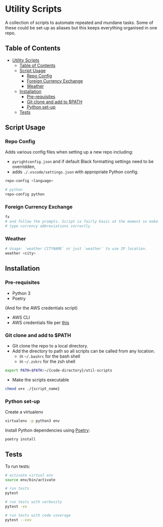# Utility Scripts

A collection of scripts to automate repeated and mundane tasks. Some of these could be set-up as aliases but this keeps everything organised in one repo.

## Table of Contents

- [Utility Scripts](#utility-scripts)
  - [Table of Contents](#table-of-contents)
  - [Script Usage](#script-usage)
    - [Repo Config](#repo-config)
    - [Foreign Currency Exchange](#foreign-currency-exchange)
    - [Weather](#weather)
  - [Installation](#installation)
    - [Pre-requisites](#pre-requisites)
    - [Git clone and add to $PATH](#git-clone-and-add-to-path)
    - [Python set-up](#python-set-up)
  - [Tests](#tests)

## Script Usage

### Repo Config

Adds various config files when setting up a new repo including:

- `pyrightconfig.json` and if default Black formatting settings need to be overridden,
- adds `./.vscode/settings.json` with appropriate Python config.

```bash
repo-config <language>

# python
repo-config python
```

### Foreign Currency Exchange

```bash
fx
# and follow the prompts. Script is fairly basic at the moment so make sure to
# type currency abbreviations correctly
```


### Weather

```bash
# Usage: `weather CITYNAME` or just `weather` to use IP location.
weather <city>
```

## Installation

### Pre-requisites

* Python 3
* Poetry

(And for the AWS credentials script)

* AWS CLI
* AWS credentials file per [this](https://aws.amazon.com/blogs/security/a-new-and-standardized-way-to-manage-credentials-in-the-aws-sdks/)

### Git clone and add to $PATH

* Git clone the repo to a local directory.
* Add the directory to path so all scripts can be called from any location.
  * in `~/.bashrc` for the bash shell
  * in `~/.zshrc` for the zsh shell

```bash
export PATH=$PATH:~/{code-directory}/util-scripts
```

* Make the scripts executable

```bash
chmod u+x ./{script_name}
```

### Python set-up

Create a virtualenv

```bash
virtualenv -p python3 env
```

Install Python dependencies using [Poetry](https://poetry.eustace.io/docs/cli/):

```bash
poetry install
```

## Tests

To run tests:

```bash
# activate virtual env
source env/bin/activate

# run tests
pytest

# run tests with verbosity
pytest -vv

# run tests with code coverage
pytest --cov
```
